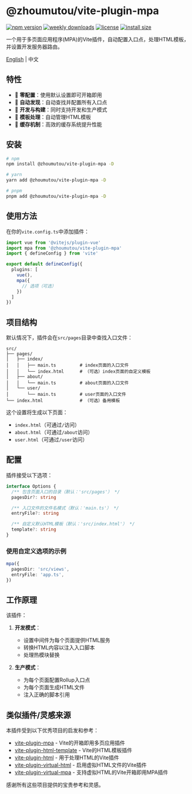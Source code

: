 # @zhoumutou/vite-plugin-mpa

[![npm version](https://img.shields.io/npm/v/@zhoumutou/vite-plugin-mpa.svg)](https://www.npmjs.com/package/@zhoumutou/vite-plugin-mpa)
[![weekly downloads](https://img.shields.io/npm/dw/@zhoumutou/vite-plugin-mpa)](https://www.npmjs.com/package/@zhoumutou/vite-plugin-mpa)
[![license](https://img.shields.io/npm/l/@zhoumutou/vite-plugin-mpa)](https://github.com/zhoumutou/vite-plugin-mpa/blob/main/LICENSE)
[![install size](https://packagephobia.com/badge?p=@zhoumutou/vite-plugin-mpa)](https://packagephobia.com/result?p=@zhoumutou/vite-plugin-mpa)

一个用于多页面应用程序(MPA)的Vite插件，自动配置入口点，处理HTML模板，并设置开发服务器路由。

[English](/README.md) | 中文

## 特性

- 🚀 **零配置**：使用默认设置即可开箱即用
- 📂 **自动发现**：自动查找并配置所有入口点
- 🔄 **开发与构建**：同时支持开发和生产模式
- 📄 **模板处理**：自动管理HTML模板
- 💾 **缓存机制**：高效的缓存系统提升性能

## 安装

```bash
# npm
npm install @zhoumutou/vite-plugin-mpa -D

# yarn
yarn add @zhoumutou/vite-plugin-mpa -D

# pnpm
pnpm add @zhoumutou/vite-plugin-mpa -D
```

## 使用方法

在你的`vite.config.ts`中添加插件：

```typescript
import vue from '@vitejs/plugin-vue'
import mpa from '@zhoumutou/vite-plugin-mpa'
import { defineConfig } from 'vite'

export default defineConfig({
  plugins: [
    vue(),
    mpa({
      // 选项（可选）
    })
  ]
})
```

## 项目结构

默认情况下，插件会在`src/pages`目录中查找入口文件：

```
src/
├── pages/
│   ├── index/
│   │   ├── main.ts         # index页面的入口文件
│   │   └── index.html      # （可选）index页面的自定义模板
│   ├── about/
│   │   └── main.ts         # about页面的入口文件
│   └── user/
│       └── main.ts         # user页面的入口文件
└── index.html              # （可选）备用模板
```

这个设置将生成以下页面：

- `index.html`（可通过`/`访问）
- `about.html`（可通过`/about`访问）
- `user.html`（可通过`/user`访问）

## 配置

插件接受以下选项：

```typescript
interface Options {
  /** 包含页面入口的目录（默认：'src/pages'） */
  pagesDir?: string

  /** 入口文件的文件名模式（默认：'main.ts'） */
  entryFile?: string

  /** 自定义默认HTML模板（默认：'src/index.html'） */
  template?: string
}
```

### 使用自定义选项的示例

```typescript
mpa({
  pagesDir: 'src/views',
  entryFile: 'app.ts',
})
```

## 工作原理

该插件：

1. **开发模式**：
   - 设置中间件为每个页面提供HTML服务
   - 转换HTML内容以注入入口脚本
   - 处理热模块替换

2. **生产模式**：
   - 为每个页面配置Rollup入口点
   - 为每个页面生成HTML文件
   - 注入正确的脚本引用

## 类似插件/灵感来源

本插件受到以下优秀项目的启发和参考：

- [vite-plugin-mpa](https://github.com/IndexXuan/vite-plugin-mpa) - Vite的开箱即用多页应用插件
- [vite-plugin-html-template](https://github.com/IndexXuan/vite-plugin-html-template) - Vite的HTML模板插件
- [vite-plugin-html](https://github.com/vbenjs/vite-plugin-html) - 用于处理HTML的Vite插件
- [vite-plugin-virtual-html](https://github.com/windsonR/vite-plugin-virtual-html) - 启用虚拟HTML文件的Vite插件
- [vite-plugin-virtual-mpa](https://github.com/emosheeep/vite-plugin-virtual-mpa) - 支持虚拟HTML的Vite开箱即用MPA插件

感谢所有这些项目提供的宝贵参考和灵感。
